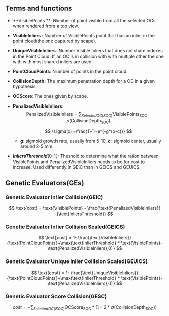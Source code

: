## Terms and functions

- **VisiblePoints **: Number of point visible from all the selected OCs when rendered from a top view.

- **VisibleInliers** : Number of VisiblePoints point that has an inlier in the point cloud(the one captured by scape).

- **UniqueVisibleInliers**: Number Visible Inliers that does not share indexes in the Point Cloud. If an OC is in collision with with multiple other the one with with most shared inliers are used.

- **PointCloudPoints**: Number of points in the point cloud.

- **CollisionDepth:** The maximum penetration depth for a OC in a given hypothesis.

- **OCScore**: The ones given by scape.

- **PenalizedVisibleInliers**: 
  $$
  \text{PenalizedVisibleInliers}=\sum_{SelectedOC(SOC)} \text{VisiblePoints}_{\text{SOC}}\cdot \sigma(\text{CollisionDepth}_{\text{SOC}})
  $$

  $$
  \sigma(x) =\frac{1}{1+e^{-g*(x-c)}}
  $$

  


  - ***g***: sigmoid growth rate, usually from 5-10, ***c***: sigmoid center, usually around 2-5 mm.

- ***InliersThreshold***(0-1): Theshold to determine what the ration between VisiblePoints and PenalizedVisibleInliers needs to be for cost to increase. Used differently in GEIC  than in  GEICS and GEUICS.

  


## Genetic Evaluators(GEs)

### Genetic Evaluator Inlier Collision(GEIC)


$$
\text{cost} = \text{VisiblePoints} - \frac{\text{PenalizedVisibleInliers}}{\text{InliersThreshold}}
$$



### Genetic Evaluator Inlier Collision Scaled(GEICS)

$$
\text{cost} = 1- \frac{\text{VisibleInliers}}{\text{PointCloudPoints}+\max(\text{InlierThreshold} * \text{VisiblePoints}-\text{PenalizedVisibleInliers},0)}
$$

### Genetic Evaluator Unique Inlier Collision Scaled(GEUICS) 

$$
\text{cost} = 1- \frac{\text{UniqueVisibleInliers}}{\text{PointCloudPoints}+\max(\text{InlierThreshold} * \text{VisiblePoints}-\text{PenalizedVisibleInliers},0)}
$$

### Genetic Evaluator Score Collision(GESC)

$$
cost = -\sum_{SelectedOC(SOC)} \text{OCScore}_\text{SOC}*(1-2*\sigma(\text{CollisionDepth}_\text{SOC}))
$$




